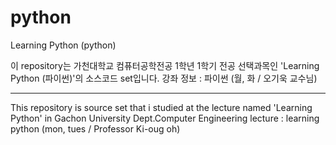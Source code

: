 # python
Learning Python (python)

이 repository는 가천대학교 컴퓨터공학전공 1학년 1학기 전공 선택과목인 'Learning Python (파이썬)'의 소스코드 set입니다.
강좌 정보 : 파이썬 (월, 화 / 오기욱 교수님)

---------------

This repository is source set that i studied at the lecture named 'Learning Python' in Gachon University Dept.Computer Engineering
lecture : learning python (mon, tues / Professor Ki-oug oh)
